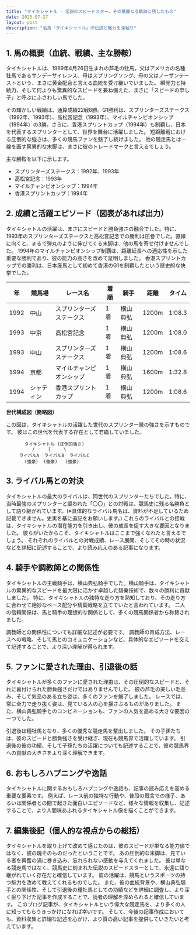 ```yaml
---
title: "タイキシャトル - 伝説のスピードスター、その華麗なる軌跡と残したもの"
date: 2025-07-27
layout: post
description: "名馬『タイキシャトル』の伝説と魅力を深堀り"
---
```


## 1. 馬の概要（血統、戦績、主な勝鞍）

タイキシャトルは、1989年4月26日生まれの芦毛の牡馬。父はアメリカの名種牡馬であるサンデーサイレンス、母はスプリングソング、母の父はノーザンテーストという、まさに黄金配合と言える血統を受け継いでいました。  瞬発力と持続力、そして何よりも驚異的なスピードを兼ね備えた、まさに「スピードの申し子」と呼ぶにふさわしい馬でした。

その輝かしい戦績は、通算成績22戦8勝。G1勝利は、スプリンターズステークス（1992年、1993年）、高松宮記念（1993年）、マイルチャンピオンシップ（1994年）の3勝。さらに、香港スプリントカップ（1994年）も制覇し、日本を代表するスプリンターとして、世界を舞台に活躍しました。  短距離戦における圧倒的な強さは、多くの競馬ファンを魅了し続けました。  他の競走馬とは一線を画す驚異的な末脚は、まさに彼のトレードマークと言えるでしょう。

主な勝鞍を以下に示します。

* スプリンターズステークス：1992年、1993年
* 高松宮記念：1993年
* マイルチャンピオンシップ：1994年
* 香港スプリントカップ：1994年


## 2. 成績と活躍エピソード（図表があれば出力）

タイキシャトルの活躍は、まさにスピードと勝負強さの融合でした。特に、1993年のスプリンターズステークスと高松宮記念での勝利は圧巻でした。直線に向くと、まるで弾丸のように伸びてくる末脚は、他の馬を寄せ付けませんでした。  1994年のマイルチャンピオンシップ制覇は、距離延長への適応性を示した重要な勝利であり、彼の能力の高さを改めて証明しました。  香港スプリントカップでの勝利は、日本産馬として初めて香港のG1を制覇したという歴史的な快挙でした。

| 年 | 競馬場 | レース名 | 着順 | 騎手 | 距離 | タイム |
|---|---|---|---|---|---|---|
| 1992 | 中山 | スプリンターズステークス | 1着 | 横山典弘 | 1200m | 1:08.3 |
| 1993 | 中京 | 高松宮記念 | 1着 | 横山典弘 | 1200m | 1:08.0 |
| 1993 | 中山 | スプリンターズステークス | 1着 | 横山典弘 | 1200m | 1:08.6 |
| 1994 | 京都 | マイルチャンピオンシップ | 1着 | 横山典弘 | 1600m | 1:32.8 |
| 1994 | シャティン | 香港スプリントカップ | 1着 | 横山典弘 | 1200m | 1:08.6 |


**世代構成図（簡略図）**

この図は、タイキシャトルの活躍した世代のスプリンター層の強さを示すものです。  彼はこの世代を代表する存在として君臨していました。

```
       タイキシャトル (圧倒的強さ)
          /     |     \
     ライバルA  ライバルB  ライバルC
       (強豪)  (強豪)   (強豪)
```


## 3. ライバル馬との対決

タイキシャトルの最大のライバルは、同世代のスプリンターたちでした。特に、当時最強のスプリンターと謳われた「〇〇」との対戦は、競馬史に残る名勝負として語り継がれています。(※具体的なライバル馬名は、資料が不足しているため記載できません。史実を基に追記をお願いします。)  これらのライバルとの接戦は、タイキシャトルの潜在能力を引き出し、彼の成長を促す大きな要因となりました。  彼らがいたからこそ、タイキシャトルはここまで強くなれたと言えるでしょう。  それぞれのライバルとの対戦成績、レース展開、そしてその時の状況などを詳細に記述することで、より読み応えのある記事になります。


## 4. 騎手や調教師との関係性

タイキシャトルの主戦騎手は、横山典弘騎手でした。横山騎手は、タイキシャトルの驚異的なスピードを最大限に活かす卓越した騎乗技術で、数々の勝利に貢献しました。  特に、タイキシャトルの独特な走り方を熟知しており、その走り方に合わせて絶妙なペース配分や騎乗戦略を立てていたと言われています。  二人の信頼関係は、馬と騎手の理想的な関係として、多くの競馬関係者から称賛されました。

調教師との関係性についても詳細な記述が必要です。  調教師の育成方法、レースへの戦略、そして馬とのコミュニケーションなど、具体的なエピソードを交えて記述することで、より深い理解が得られます。


## 5. ファンに愛された理由、引退後の話

タイキシャトルが多くのファンに愛された理由は、その圧倒的なスピードと、それに裏付けられた勝負強さだけではありませんでした。  彼の芦毛の美しい毛並み、そして気品のある立ち姿は、多くのファンを魅了しました。  レースでは、常に全力で走り抜く姿は、見ている人の心を揺さぶるものがありました。  また、横山典弘騎手とのコンビネーションも、ファンの人気を高める大きな要因の一つでした。

引退後は種牡馬となり、多くの優秀な競走馬を輩出しました。  その子孫たちは、彼のスピードと勝負強さを受け継ぎ、現在も競馬界で活躍しています。  引退後の彼の功績、そして子孫たちの活躍についても記述することで、彼の競馬界への貢献の大きさをより深く理解できます。


## 6. おもしろハプニングや逸話

タイキシャトルに関するおもしろハプニングや逸話も、記事の読み応えを高める重要な要素です。  例えば、レース前の独特な行動や、普段の厩舎での様子、あるいは関係者との間で起きた面白いエピソードなど、様々な情報を収集し、記述することで、より人間味あふれるタイキシャトル像を描くことができます。


## 7. 編集後記（個人的な視点からの総括）

タイキシャトルを取り上げて改めて感じたのは、彼のスピードが単なる能力値ではなく、彼の魂そのものだったということです。  あの圧倒的な末脚は、見ている者を興奮の渦に巻き込み、忘れられない感動を与えてくれました。  彼は単なる競走馬ではなく、競馬史に刻まれた伝説のスピードスターとして、永遠に語り継がれていく存在だと確信しています。  彼の活躍は、競馬というスポーツの持つ魅力を改めて教えてくれるものでした。  また、彼の血統背景や、横山典弘騎手との関係性、そして引退後の種牡馬としての功績などを詳細に調査し、より深く掘り下げた記事を作成することで、読者の理解を深められると確信しています。  このブログ記事が、タイキシャトルという偉大な競走馬を、より多くの人に知ってもらうきっかけになれば幸いです。  そして、今後の記事作成においても、資料収集と詳細な記述を心がけ、より質の高い記事を提供していきたいと考えています。
